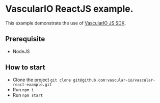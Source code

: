 # VascularIO ReactJS example.

This example demonstrate the use of [VascularIO JS SDK](https://github.com/vascular-io/vascular-js).


## Prerequisite
- NodeJS

## How to start

- Clone the project `git clone git@github.com:vascular-io/vascular-react-example.git`
- Run `npm i`
- Run `npm start`

